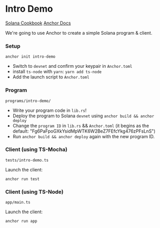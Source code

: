 # Intro Demo

[Solana Cookbook](https://solanacookbook.com/#contributing)
[Anchor Docs](https://github.com/project-serum/anchor)

We're going to use Anchor to create a simple Solana program & client.

### Setup
```shell
anchor init intro-demo
```
- Switch to `devnet` and confirm your keypair in `Anchor.toml`
- install `ts-node` with `yarn`: `yarn add ts-node`
- Add the launch script to `Anchor.toml`

### Program
```shell
programs/intro-demo/
```
- Write your program code in `lib.rs`!
- Deploy the program to Solana `devnet` using `anchor build && anchor deploy`
- Change the `program ID` in `lib.rs` && `Anchor.toml` (it begins as the default: "Fg6PaFpoGXkYsidMpWTK6W2BeZ7FEfcYkg476zPFsLnS")
- Run `anchor build && anchor deploy` again with the new program ID.

### Client (using TS-Mocha)
```shell
tests/intro-demo.ts
```
Launch the client:
```shell
anchor run test
```

### Client (using TS-Node)
```shell
app/main.ts
```
Launch the client:
```shell
anchor run app
```
